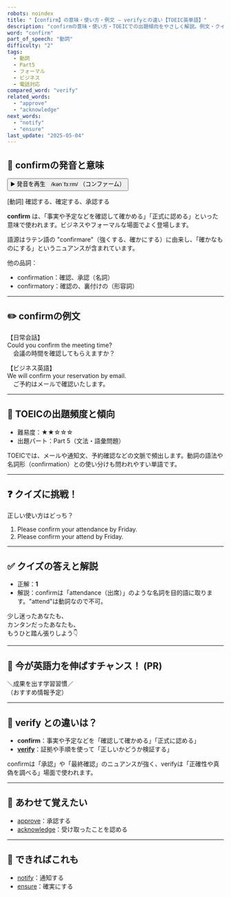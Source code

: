 ```yaml
---
robots: noindex
title: "【confirm】の意味・使い方・例文 ― verifyとの違い【TOEIC英単語】"
description: "confirmの意味・使い方・TOEICでの出題傾向をやさしく解説。例文・クイズ付きでverifyとの違いもわかりやすく学べます。"
word: "confirm"
part_of_speech: "動詞"
difficulty: "2"
tags:
  - 動詞
  - Part5
  - フォーマル
  - ビジネス
  - 電話対応
compared_word: "verify"
related_words:
  - "approve"
  - "acknowledge"
next_words:
  - "notify"
  - "ensure"
last_update: "2025-05-04"
---
```


## 🔰 confirmの発音と意味

<button class="play-audio" onclick="playTTS('confirm')">
  <span class="play-audio-main">
    ▶️ 発音を再生　/kənˈfɜːrm/
  </span>
  <span class="play-audio-sub">
    （コンファーム）
  </span>
</button>

[動詞] 確認する、確定する、承認する

**confirm** は、「事実や予定などを確認して確かめる」「正式に認める」といった意味で使われます。ビジネスやフォーマルな場面でよく登場します。

語源はラテン語の "confirmare"（強くする、確かにする）に由来し、「確かなものにする」というニュアンスが含まれています。

他の品詞：  
- confirmation：確認、承認（名詞）
- confirmatory：確認の、裏付けの（形容詞）

---

## ✏️ confirmの例文

【日常会話】  
Could you confirm the meeting time?  
　会議の時間を確認してもらえますか？

【ビジネス英語】  
We will confirm your reservation by email.  
　ご予約はメールで確認いたします。

---

## 🎯 TOEICの出題頻度と傾向

- 難易度：★★☆☆☆
- 出題パート：Part 5（文法・語彙問題）

TOEICでは、メールや通知文、予約確認などの文脈で頻出します。動詞の語法や名詞形（confirmation）との使い分けも問われやすい単語です。

---

## ❓ クイズに挑戦！

正しい使い方はどっち？

1. Please confirm your attendance by Friday.  
2. Please confirm your attend by Friday.

---

## ✅ クイズの答えと解説

- 正解：**1**
- 解説：confirmは「attendance（出席）」のような名詞を目的語に取ります。"attend"は動詞なので不可。

少し迷ったあなたも、  
カンタンだったあなたも、  
もうひと踏ん張りしよう👇️

---

## 🚀 今が英語力を伸ばすチャンス！ (PR)

<div class="info-center">
＼成果を出す学習習慣／<br>  
（おすすめ情報予定）
</div>

---

## 🤔  verify との違いは？

- **confirm**：事実や予定などを「確認して確かめる」「正式に認める」
- **[verify](/word/verify/)**：証拠や手順を使って「正しいかどうか検証する」

confirmは「承認」や「最終確認」のニュアンスが強く、verifyは「正確性や真偽を調べる」場面で使われます。

---

## 🧩 あわせて覚えたい

- [approve](/word/approve/)：承認する
- [acknowledge](/word/acknowledge/)：受け取ったことを認める

---

## 📖 できればこれも

- [notify](/word/notify/)：通知する
- [ensure](/word/ensure/)：確実にする

<!-- cvid: aid04_bid26 -->
